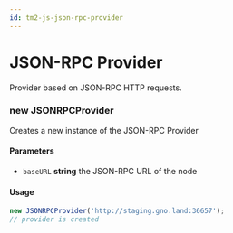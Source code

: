 ```yaml
---
id: tm2-js-json-rpc-provider
---
```


# JSON-RPC Provider

Provider based on JSON-RPC HTTP requests.

### new JSONRPCProvider

Creates a new instance of the JSON-RPC Provider

#### Parameters

* `baseURL` **string** the JSON-RPC URL of the node

#### Usage

```ts
new JSONRPCProvider('http://staging.gno.land:36657');
// provider is created
```
